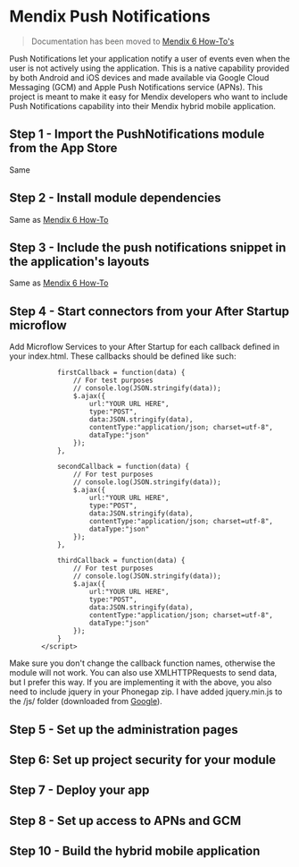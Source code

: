 # Mendix Push Notifications

> Documentation has been moved to [Mendix 6 How-To's](https://world.mendix.com/display/howto6/Push+Notifications)

Push Notifications let your application notify a user of events even when the user is not actively using the application. This is a native capability provided by both Android and iOS devices and made available via Google Cloud Messaging (GCM) and Apple Push Notifications service (APNs). This project is meant to make it easy for Mendix developers who want to include Push Notifications capability into their Mendix hybrid mobile application.

## Step 1 - Import the PushNotifications module from the App Store

Same

## Step 2 - Install module dependencies

Same as [Mendix 6 How-To](https://world.mendix.com/display/public/howto6/Implementation+Guide)

## Step 3 - Include the push notifications snippet in the application's layouts

Same as [Mendix 6 How-To](https://world.mendix.com/display/public/howto6/Implementation+Guide)

## Step 4 - Start connectors from your After Startup microflow

Add Microflow Services to your After Startup for each callback defined in your index.html. These callbacks should be defined like such:

```		  <script>
            firstCallback = function(data) {
                // For test purposes
                // console.log(JSON.stringify(data));
                $.ajax({
                    url:"YOUR URL HERE",
                    type:"POST",
                    data:JSON.stringify(data),
                    contentType:"application/json; charset=utf-8",
                    dataType:"json"
                });
            },

            secondCallback = function(data) {
                // For test purposes
                // console.log(JSON.stringify(data));                
                $.ajax({
                    url:"YOUR URL HERE",
                    type:"POST",
                    data:JSON.stringify(data),
                    contentType:"application/json; charset=utf-8",
                    dataType:"json"
                });               
            },

            thirdCallback = function(data) {
                // For test purposes
                // console.log(JSON.stringify(data));                
                $.ajax({
                    url:"YOUR URL HERE",
                    type:"POST",
                    data:JSON.stringify(data),
                    contentType:"application/json; charset=utf-8",
                    dataType:"json"
                });        
            }
        </script> 
  ```
Make sure you don't change the callback function names, otherwise the module will not work. You can also use XMLHTTPRequests to send data, but I prefer this way. If you are implementing it with the above, you also need to include jquery in your Phonegap zip. I have added jquery.min.js to the /js/ folder (downloaded from [Google](https://ajax.googleapis.com/ajax/libs/jquery/1.12.4/jquery.min.js)).

## Step 5 - Set up the administration pages

## Step 6: Set up project security for your module

## Step 7 - Deploy your app

## Step 8 - Set up access to APNs and GCM

## Step 10 - Build the hybrid mobile application

